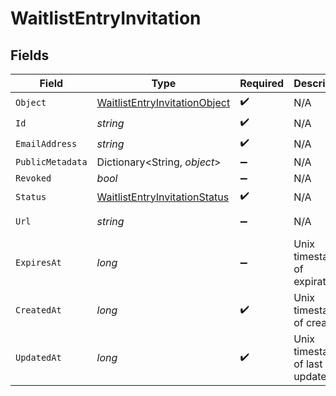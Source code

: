 # WaitlistEntryInvitation


## Fields

| Field                                                                                     | Type                                                                                      | Required                                                                                  | Description                                                                               | Example                                                                                   |
| ----------------------------------------------------------------------------------------- | ----------------------------------------------------------------------------------------- | ----------------------------------------------------------------------------------------- | ----------------------------------------------------------------------------------------- | ----------------------------------------------------------------------------------------- |
| `Object`                                                                                  | [WaitlistEntryInvitationObject](../../Models/Components/WaitlistEntryInvitationObject.md) | :heavy_check_mark:                                                                        | N/A                                                                                       | invitation                                                                                |
| `Id`                                                                                      | *string*                                                                                  | :heavy_check_mark:                                                                        | N/A                                                                                       | inv_f02930r3                                                                              |
| `EmailAddress`                                                                            | *string*                                                                                  | :heavy_check_mark:                                                                        | N/A                                                                                       | invitee@example.com                                                                       |
| `PublicMetadata`                                                                          | Dictionary<String, *object*>                                                              | :heavy_minus_sign:                                                                        | N/A                                                                                       | {}                                                                                        |
| `Revoked`                                                                                 | *bool*                                                                                    | :heavy_minus_sign:                                                                        | N/A                                                                                       | false                                                                                     |
| `Status`                                                                                  | [WaitlistEntryInvitationStatus](../../Models/Components/WaitlistEntryInvitationStatus.md) | :heavy_check_mark:                                                                        | N/A                                                                                       | pending                                                                                   |
| `Url`                                                                                     | *string*                                                                                  | :heavy_minus_sign:                                                                        | N/A                                                                                       | https://example.com/invitations/accept?code=abcd1234                                      |
| `ExpiresAt`                                                                               | *long*                                                                                    | :heavy_minus_sign:                                                                        | Unix timestamp of expiration.<br/>                                                        |                                                                                           |
| `CreatedAt`                                                                               | *long*                                                                                    | :heavy_check_mark:                                                                        | Unix timestamp of creation.<br/>                                                          | 1622549600                                                                                |
| `UpdatedAt`                                                                               | *long*                                                                                    | :heavy_check_mark:                                                                        | Unix timestamp of last update.<br/>                                                       | 1622553200                                                                                |